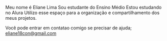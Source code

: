 Meu nome é Eliane Lima 
Sou estudante do Ensino Médio 
Estou estudando no Alura
Utilizo esse espaço para a organização e compartilhamento dos meus projetos.

Você pode entrar em contatao comigo se precisar de ajuda;
eliane18con@gmail.com
